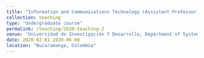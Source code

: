 ```yaml
---
title: "Information and Communications Technology (Assistant Professor)"
collection: teaching
type: "Undergraduate course"
permalink: /teaching/2020-teaching-2
venue: "Universidad de Investigación Y Desarrollo, Department of System Engineering"
date: 2020-02-01 2020-06-08
location: "Bucaramanga, Colombia"
---
```

